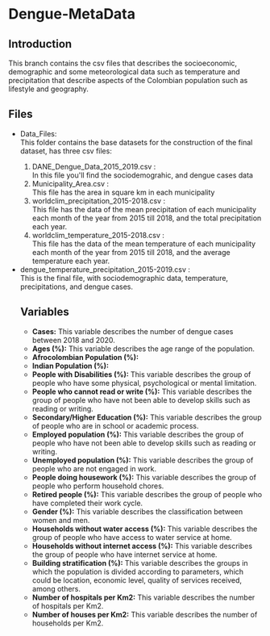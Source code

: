 # Dengue-MetaData

## Introduction
This branch contains the csv files that describes the socioeconomic, demographic and some meteorological data such as temperature and precipitation that describe aspects of the Colombian population such as lifestyle and geography.

## Files
<ul>
  <li> Data_Files: </li> This folder contains the base datasets for the construction of the final dataset, has three csv files:
    <ol>
      <li>DANE_Dengue_Data_2015_2019.csv : </li> In this file you'll find the sociodemograhic, and dengue cases data
      <li>Municipality_Area.csv : </li> This file has the area in square km in each municipality
      <li>worldclim_precipitation_2015-2018.csv : </li> This file has the data of the mean precipitation of each municipality each month of the year from 2015 till 2018, and the total precipitation each year.
      <li>worldclim_temperature_2015-2018.csv : </li> This file has the data of the mean temperature of each municipality each month of the year from 2015 till 2018, and the average temperature each year.
    </ol>
  
  <li> dengue_temperature_precipitation_2015-2019.csv : </li> This is the final file, with sociodemographic data, temperature, precipitations, and dengue cases.
  
## Variables
- **Cases:** This variable describes the number of dengue cases between 2018 and 2020.
- **Ages (%):** This variable describes the age range of the population.
- **Afrocolombian Population (%):**
- **Indian Population (%):**
- **People with Disabilities (%):** This variable describes the group of people who have some physical, psychological or mental limitation.
- **People who cannot read or write (%):** This variable describes the group of people who have not been able to develop skills such as reading or writing.
- **Secondary/Higher Education (%):** This variable describes the group of people who are in school or academic process.
- **Employed population (%):** This variable describes the group of people who have not been able to develop skills such as reading or writing.
- **Unemployed population (%):** This variable describes the group of people who are not engaged in work.
- **People doing housework (%):** This variable describes the group of people who perform household chores.
- **Retired people (%):** This variable describes the group of people who have completed their work cycle.
- **Gender (%):** This variable describes the classification between women and men.
- **Households without water access (%):** This variable describes the group of people who have access to water service at home.
- **Households without internet access (%):**	This variable describes the group of people who have internet service at home.
- **Building stratification (%):** This variable describes the groups in which the population is divided according to parameters, which could be location, economic level, quality of services received, among others.
- **Number of hospitals per Km2:** This variable describes the number of hospitals per Km2.
- **Number of houses per Km2:** This variable describes the number of households per Km2.


</ul>
